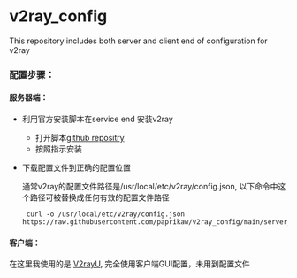# v2ray_config

This repository includes both server and client end of configuration for v2ray

### 配置步骤：

#### 服务器端：
* 利用官方安装脚本在service end 安装v2ray
  * 打开脚本[github repositry](https://github.com/v2fly/fhs-install-v2ray)
  * 按照指示安装
* 下载配置文件到正确的配置位置
    
    通常v2ray的配置文件路径是/usr/local/etc/v2ray/config.json, 以下命令中这个路径可被替换成任何有效的配置文件路径

    ```
     curl -o /usr/local/etc/v2ray/config.json https://raw.githubusercontent.com/paprikaw/v2ray_config/main/server_end/config.json 
     ```
    
#### 客户端：
在这里我使用的是 [V2rayU](https://github.com/yanue/V2rayU/releases), 完全使用客户端GUI配置，未用到配置文件